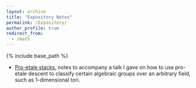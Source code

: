 ```yaml
---
layout: archive
title: "Expository Notes"
permalink: /Expository/
author_profile: true
redirect_from:
  - /math
---
```


{% include base_path %}
*  [Pro-etale stacks](/files/proetalestack.pdf), notes to accompany a talk I gave on how to use pro-etale descent to classify certain algebraic groups over an arbitrary field, such as 1-dimensional tori. 
